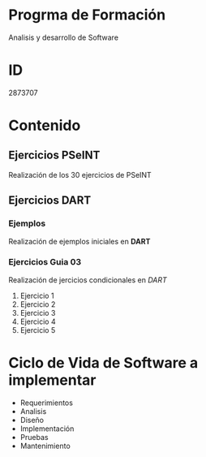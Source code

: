 # Progrma de Formación 
Analisis y desarrollo de Software

# ID
2873707

# Contenido
## Ejercicios PSeINT 
Realización de los 30 ejercicios de PSeINT
## Ejercicios DART
### Ejemplos
Realización de ejemplos iniciales en **DART**
### Ejercicios Guia 03
Realización de jercicios condicionales en *DART*
1. Ejercicio 1 
2. Ejercicio 2
3. Ejercicio 3
4. Ejercicio 4
5. Ejercicio 5

# Ciclo de Vida de Software a implementar
- Requerimientos
- Analisis
- Diseño
- Implementación
- Pruebas
- Mantenimiento